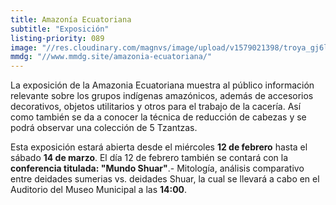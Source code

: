 ```yaml
---
title: Amazonía Ecuatoriana
subtitle: "Exposición"
listing-priority: 089
image: "//res.cloudinary.com/magnvs/image/upload/v1579021398/troya_gj6la6.jpg"
mmdg: "//www.mmdg.site/amazonia-ecuatoriana/"
---
```

La exposición de la Amazonia Ecuatoriana muestra al público información relevante sobre los grupos indígenas amazónicos, además de accesorios decorativos, objetos utilitarios y otros para el trabajo de la cacería. Así como también se da a conocer la técnica de reducción de cabezas y se podrá observar una colección de 5 Tzantzas.

Esta exposición estará abierta desde el miércoles **12 de febrero** hasta el sábado **14 de marzo**. El día 12 de febrero también se contará con la **conferencia titulada: "Mundo Shuar"**.- Mitología, análisis comparativo entre deidades sumerias vs. deidades Shuar, la cual se llevará a cabo en el Auditorio del Museo Municipal a las **14:00**.
